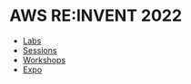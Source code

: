 # AWS RE:INVENT 2022

- [Labs](./labs/)
- [Sessions](./sessions/)
- [Workshops](./workshops/)
- [Expo](./expo/)